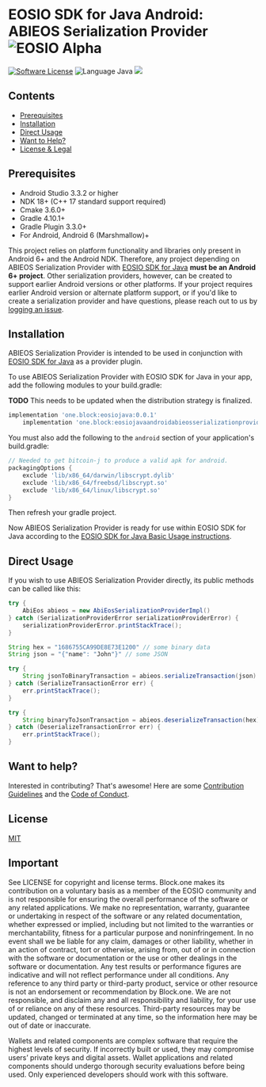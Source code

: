 # EOSIO SDK for Java Android: ABIEOS Serialization Provider ![EOSIO Alpha](https://img.shields.io/badge/EOSIO-Alpha-blue.svg)
[![Software License](https://img.shields.io/badge/license-MIT-lightgrey.svg)](./LICENSE)
![Language Java](https://img.shields.io/badge/Language-C%2B%2B%2FJava-yellow.svg)
![](https://img.shields.io/badge/Deployment%20Target-Android%206%2B-blue.svg)

## Contents

- [Prerequisites](#prerequisites)
- [Installation](#installation)
- [Direct Usage](#direct-usage)
- [Want to Help?](#want-to-help)
- [License & Legal](#license)

## Prerequisites

* Android Studio 3.3.2 or higher
* NDK 18+ (C++ 17 standard support required)
* Cmake 3.6.0+
* Gradle 4.10.1+
* Gradle Plugin 3.3.0+
* For Android, Android 6 (Marshmallow)+

This project relies on platform functionality and libraries only present in Android 6+ and the Android NDK. Therefore, any project depending on ABIEOS Serialization Provider with [EOSIO SDK for Java](https://github.com/EOSIO/eosio-java) **must be an Android 6+ project**. Other serialization providers, however, can be created to support earlier Android versions or other platforms. If your project requires earlier Android version or alternate platform support, or if you'd like to create a serialization provider and have questions, please reach out to us by [logging an issue](/../../issues/new).

## Installation

ABIEOS Serialization Provider is intended to be used in conjunction with [EOSIO SDK for Java](https://github.com/EOSIO/eosio-java) as a provider plugin.

To use ABIEOS Serialization Provider with EOSIO SDK for Java in your app, add the following modules to your build.gradle:

**TODO** This needs to be updated when the distribution strategy is finalized.

```groovy
implementation 'one.block:eosiojava:0.0.1'
    implementation 'one.block:eosiojavaandroidabieosserializationprovider:0.0.1'
```

You must also add the following to the `android` section of your application's build.gradle:

```groovy
// Needed to get bitcoin-j to produce a valid apk for android.
packagingOptions {
    exclude 'lib/x86_64/darwin/libscrypt.dylib'
    exclude 'lib/x86_64/freebsd/libscrypt.so'
    exclude 'lib/x86_64/linux/libscrypt.so'
}
```

Then refresh your gradle project.

Now ABIEOS Serialization Provider is ready for use within EOSIO SDK for Java according to the [EOSIO SDK for Java Basic Usage instructions](https://github.com/EOSIO/eosio-java/tree/master#basic-usage).

## Direct Usage

If you wish to use ABIEOS Serialization Provider directly, its public methods can be called like this:

```java
try {
    AbiEos abieos = new AbiEosSerializationProviderImpl()
} catch (SerializationProviderError serializationProviderError) {
    serializationProviderError.printStackTrace();
}

String hex = "1686755CA99DE8E73E1200" // some binary data
String json = "{"name": "John"}" // some JSON

try {
    String jsonToBinaryTransaction = abieos.serializeTransaction(json)
} catch (SerializeTransactionError err) {
    err.printStackTrace();
}

try {
    String binaryToJsonTransaction = abieos.deserializeTransaction(hex)
} catch (DeserializeTransactionError err) {
    err.printStackTrace();
}
```

## Want to help?

Interested in contributing? That's awesome! Here are some [Contribution Guidelines](./CONTRIBUTING.md) and the [Code of Conduct](./CONTRIBUTING.md#conduct).

## License

[MIT](./LICENSE)

## Important

See LICENSE for copyright and license terms.  Block.one makes its contribution on a voluntary basis as a member of the EOSIO community and is not responsible for ensuring the overall performance of the software or any related applications.  We make no representation, warranty, guarantee or undertaking in respect of the software or any related documentation, whether expressed or implied, including but not limited to the warranties or merchantability, fitness for a particular purpose and noninfringement. In no event shall we be liable for any claim, damages or other liability, whether in an action of contract, tort or otherwise, arising from, out of or in connection with the software or documentation or the use or other dealings in the software or documentation.  Any test results or performance figures are indicative and will not reflect performance under all conditions.  Any reference to any third party or third-party product, service or other resource is not an endorsement or recommendation by Block.one.  We are not responsible, and disclaim any and all responsibility and liability, for your use of or reliance on any of these resources. Third-party resources may be updated, changed or terminated at any time, so the information here may be out of date or inaccurate.

Wallets and related components are complex software that require the highest levels of security.  If incorrectly built or used, they may compromise users’ private keys and digital assets. Wallet applications and related components should undergo thorough security evaluations before being used.  Only experienced developers should work with this software.
